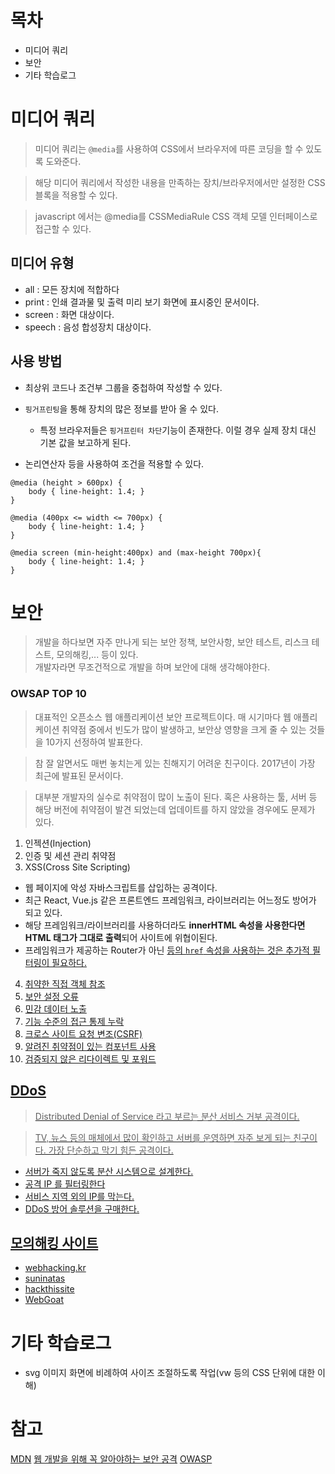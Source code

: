 # 목차
- 미디어 쿼리
- 보안
- 기타 학습로그

# 미디어 쿼리
> 미디어 쿼리는 ```@media```를 사용하여 CSS에서 브라우저에 따른 코딩을 할 수 있도록 도와준다.

> 해당 미디어 쿼리에서 작성한 내용을 만족하는 장치/브라우저에서만 설정한 CSS 블록을 적용할 수 있다.

> javascript 에서는 @media를 CSSMediaRule CSS 객체 모델 인터페이스로 접근할 수 있다.
## 미디어 유형
- all : 모든 장치에 적합하다
- print : 인쇄 결과물 및 출력 미리 보기 화면에 표시중인 문서이다.
- screen : 화면 대상이다.
- speech : 음성 합성장치 대상이다.

## 사용 방법
- 최상위 코드나 조건부 그룹을 중첩하여 작성할 수 있다.
- ```핑거프린팅```을 통해 장치의 많은 정보를 받아 올 수 있다.
  - 특정 브라우저들은 ```핑거프린터 차단```기능이 존재한다. 이럴 경우 실제 장치 대신 기본 값을 보고하게 된다.

- 논리연산자 등을 사용하여 조건을 적용할 수 있다.
```
@media (height > 600px) {
    body { line-height: 1.4; }
}

@media (400px <= width <= 700px) {
    body { line-height: 1.4; }
}

@media screen (min-height:400px) and (max-height 700px){
    body { line-height: 1.4; }
}
```

# 보안
> 개발을 하다보면 자주 만나게 되는 보안 정책, 보안사항, 보안 테스트, 리스크 테스트, 모의해킹,... 등이 있다.  
> 개발자라면 무조건적으로 개발을 하며 보안에 대해 생각해야한다.

### OWSAP TOP 10
> 대표적인 오픈소스 웹 애플리케이션 보안 프로젝트이다. 매 시기마다 웹 애플리케이션 취약점 중에서 빈도가 많이 발생하고,
> 보안상 영향을 크게 줄 수 있는 것들을 10가지 선정하여 발표한다.

> 참 잘 알면서도 매번 놓치는게 있는 친해지기 어려운 친구이다. 2017년이 가장 최근에 발표된 문서이다.

> 대부분 개발자의 실수로 취약점이 많이 노출이 된다. 혹은 사용하는 툴, 서버 등 해당 버전에 취약점이 발견 되었는데 
> 업데이트를 하지 않았을 경우에도 문제가 있다.
1. 인젝션(Injection)
2. 인증 및 세션 관리 취약점
3. XSS(Cross Site Scripting)
  - 웹 페이지에 악성 자바스크립트를 삽입하는 공격이다. 
  - 최근 React, Vue.js 같은 프론트엔드 프레임워크, 라이브러리는 어느정도 방어가 되고 있다.
  - 해당 프레임워크/라이브러리를 사용하더라도 **innerHTML 속성을 사용한다면 HTML 태그가 그대로 출력**되어 사이트에 위협이된다.
  - 프레임워크가 제공하는 Router가 아닌 <a href= "~"/> 등의 ```href``` 속성을 사용하는 것은 추가적 필터링이 필요하다.
4. 취약한 직접 객체 참조
5. 보안 설정 오류
6. 민감 데이터 노출
7. 기능 수준의 접근 통제 누락
8. 크로스 사이트 요청 변조(CSRF)
9. 알려진 취약점이 있는 컴포넌트 사용
10. 검증되지 않은 리다이렉트 및 포워드

## DDoS
> Distributed Denial of Service 라고 부르는 분산 서비스 거부 공격이다.

> TV, 뉴스 등의 매체에서 많이 확인하고 서버를 운영하면 자주 보게 되는 친구이다. 가장 단순하고 막기 힘든 공격이다.

- 서버가 죽지 않도록 분산 시스템으로 설계한다.
- 공격 IP 를 필터링한다
- 서비스 지역 외의 IP를 막는다.
- DDoS 방어 솔루션을 구매한다.

## 모의해킹 사이트
- [webhacking.kr](https://webhacking.kr/)
- [suninatas](http://suninatas.com/)
- [hackthissite](https://www.hackthissite.org/)
- [WebGoat](https://github.com/WebGoat/WebGoat/releases)

# 기타 학습로그
- svg 이미지 화면에 비례하여 사이즈 조절하도록 작업(vw 등의 CSS 단위에 대한 이해)

# 참고
[MDN](https://developer.mozilla.org)
[웹 개발을 위해 꼭 알아야하는 보안 공격](blog.cobalt.run)
[OWASP](https://ko.wikipedia.org/wiki/OWASP)
